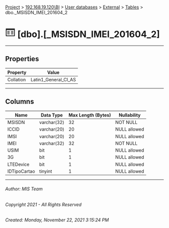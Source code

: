 #### 

[Project](../../../../index.md) > [192.168.19.120\\BI](../../../index.md) > [User databases](../../index.md) > [External](../index.md) > [Tables](Tables.md) > dbo._MSISDN_IMEI_201604_2

# ![Tables](../../../../Images/Table32.png) [dbo].[_MSISDN_IMEI_201604_2]

---

## <a name="#properties"></a>Properties

| Property | Value |
|---|---|
| Collation | Latin1_General_CI_AS |


---

## <a name="#columns"></a>Columns

| Name | Data Type | Max Length (Bytes) | Nullability |
|---|---|---|---|
| MSISDN | varchar(32) | 32 | NOT NULL |
| ICCID | varchar(20) | 20 | NULL allowed |
| IMSI | varchar(20) | 20 | NULL allowed |
| IMEI | varchar(32) | 32 | NOT NULL |
| USIM | bit | 1 | NULL allowed |
| 3G | bit | 1 | NULL allowed |
| LTEDevice | bit | 1 | NULL allowed |
| IDTipoCartao | tinyint | 1 | NULL allowed |


---

###### Author:  MIS Team

###### Copyright 2021 - All Rights Reserved

###### Created: Monday, November 22, 2021 3:15:24 PM

